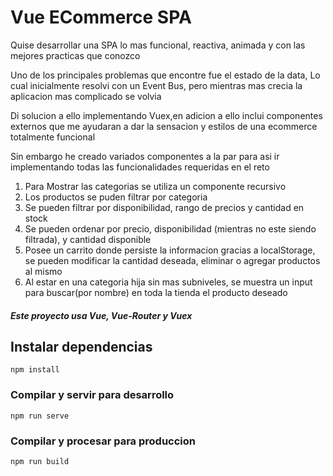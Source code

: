 # Vue ECommerce SPA

Quise desarrollar una SPA lo mas funcional, reactiva, animada y con las mejores practicas que conozco

Uno de los principales problemas que encontre fue el estado de la data, Lo cual inicialmente resolvi con un Event Bus, pero mientras mas crecia la aplicacion mas complicado se volvia  

Di solucion a ello implementando Vuex,en adicion a ello inclui componentes externos que me ayudaran a dar la sensacion y estilos de una ecommerce totalmente funcional

Sin embargo he creado variados componentes a la par para asi ir implementando todas las funcionalidades requeridas en el reto 

1. Para Mostrar las categorias se utiliza un componente recursivo 
2. Los productos se puden filtrar por categoria
3. Se pueden filtrar por disponibilidad, rango de precios y cantidad en stock
4. Se pueden ordenar por precio, disponibilidad (mientras no este siendo filtrada), y cantidad disponible 
5. Posee un carrito donde persiste la informacion gracias a localStorage, se pueden modificar la cantidad deseada, eliminar o agregar productos al mismo
6. Al estar en una categoria hija sin mas subniveles, se muestra un input para buscar(por nombre) en toda la tienda el producto deseado

#####  Este proyecto usa Vue, Vue-Router y Vuex 

## Instalar dependencias
```
npm install
```

### Compilar y servir para desarrollo
```
npm run serve
```

### Compilar y procesar para produccion
```
npm run build
```


